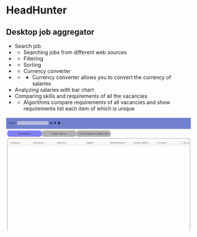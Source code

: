 # HeadHunter
## Desktop job aggregator
* Search job
* * Searching jobs from different web sources
* * Filtering 
* * Sorting
* * Currency converter
* * * Currency converter allows you to convert the currency of salaries
* Analyzing salaries with bar chart
* Comparing skills and requirements of all the vacancies
* * Algorithms compare requirements of all vacancies and show requirements list each item of which is unique


![img](HH.gif)
